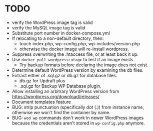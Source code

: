 # TODO

- verify the WordPress image tag is valid
- verify the MySQL image tag is valid
- Substitute port number in docker-compose.yml
- If relocating to a non-default directory, then:
    - touch index.php, wp-config.php, wp-includes/version.php
    - otherwise the docker image will re-install wordpress.
- Suppress overwriting the .htaccess file, or at least back it up.
- Use `docker pull wordpress:<tag>` to test if an image exists.
    - Try backup formats before declaring the image does not exist.
- Determine default WordPress version by examining the db files.
- Extract either of .sql.gz or db.gz for database files.
    - db.gz for Updraft plus
    - .sql.gz for Backup WP Database plugin.
- Allow installing an arbitrary WordPress version from https://wordpress.org/download/releases/
- Document templates feature
- BUG: strip punctuation (specifically dot (.)) from instance name, otherwise we won't find the container by name.
- BUG: `wod wp` commands don't work in newer WordPress images because the credentials aren't stored in `wp-config.php` anymore.
